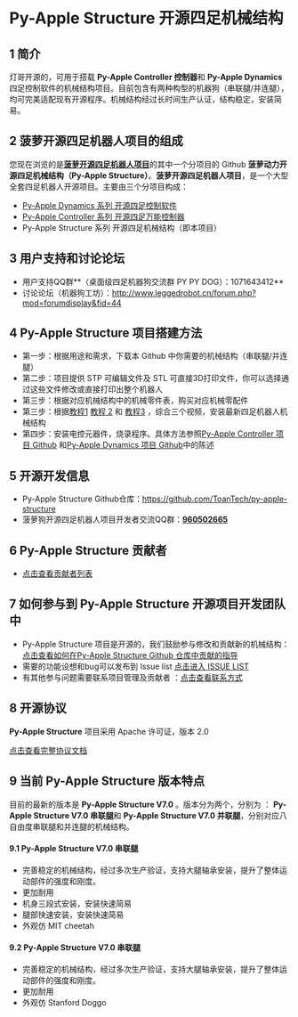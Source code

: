 # Py-Apple Structure 开源四足机械结构

## 1 简介

 灯哥开源的，可用于搭载 **Py-Apple Controller 控制器**和 **Py-Apple Dynamics** 四足控制软件的机械结构项目。目前包含有两种构型的机器狗（串联腿/并连腿），均可完美适配现有开源程序。机械结构经过长时间生产认证，结构稳定，安装简易。

## 2 **菠萝开源四足机器人项目的组成**

  您现在浏览的是[**菠萝开源四足机器人项目**](https://github.com/ToanTech/py-apple-quadruped-robot)的其中一个分项目的 Github **菠萝动力开源四足机械结构（Py-Apple Structure）**。**菠萝开源四足机器人项目**，是一个大型全套四足机器人开源项目。主要由三个分项目构成：

- [Py-Apple Dynamics 系列 开源四足控制软件](https://github.com/ToanTech/py-apple-dynamics)
- [Py-Apple Controller 系列 开源四足万能控制器](https://github.com/ToanTech/py-apple-controller)
- Py-Apple Structure 系列 开源四足机械结构（即本项目）

## 3 用户支持和讨论论坛

- 用户支持QQ群**（桌面级四足机器狗交流群 PY PY DOG）：1071643412**
- 讨论论坛（机器狗工坊）：http://www.leggedrobot.cn/forum.php?mod=forumdisplay&fid=44

## 4 Py-Apple Structure 项目搭建方法

- 第一步：根据用途和需求，下载本 Github 中你需要的机械结构（串联腿/并连腿）
- 第二步：项目提供 STP 可编辑文件及 STL 可直接3D打印文件，你可以选择通过这些文件修改或直接打印出整个机器人
- 第三步：根据对应机械结构中的机械零件表，购买对应机械零配件
- 第三步：根据[教程1](https://www.bilibili.com/video/BV1Sk4y1d7RH/) [教程 2](https://www.bilibili.com/video/BV1kf4y127yh/) 和 [教程3](https://www.bilibili.com/video/BV1Wz411e7SH/) ，综合三个视频，安装最新四足机器人机械结构
- 第四步：安装电控元器件，烧录程序。具体方法参照[Py-Apple Controller 项目 Github](https://github.com/ToanTech/py-apple-controller) 和[Py-Apple Dynamics 项目 Github](https://github.com/ToanTech/py-apple-dynamics)中的陈述

## 5 开源开发信息

- Py-Apple Structure Github仓库：https://github.com/ToanTech/py-apple-structure
- 菠萝狗开源四足机器人项目开发者交流QQ群：<u>**960502665**</u>

## 6 Py-Apple Structure  贡献者

- [点击查看贡献者列表](contributors_m.md)

## 7 如何参与到 Py-Apple Structure 开源项目开发团队中

-  Py-Apple Structure 项目是开源的，我们鼓励参与修改和贡献新的机械结构：[点击查看如何在Py-Apple Structure Github 仓库中贡献的指导](http://www.leggedrobot.cn/forum.php?mod=viewthread&tid=50&extra=page%3D1)
-  需要的功能设想和bug可以发布到 Issue list [点击进入 ISSUE LIST](https://github.com/ToanTech/py-apple-structure/issues)
-  有其他参与问题需要联系项目管理及贡献者 ：[点击查看联系方式](contributors_m.md)

## 8 开源协议

**Py-Apple Structure** 项目采用 Apache 许可证，版本 2.0

[点击查看完整协议文档](LICENSE)

## 9 当前 Py-Apple Structure 版本特点

  目前的最新的版本是 **Py-Apple Structure V7.0** 。版本分为两个，分别为 ： **Py-Apple Structure V7.0 串联腿**和 **Py-Apple Structure V7.0 并联腿**，分别对应八自由度串联腿和并连腿的机械结构。

#### 9.1 Py-Apple Structure V7.0 串联腿

- 完善稳定的机械结构，经过多次生产验证，支持大腿轴承安装，提升了整体运动部件的强度和刚度。
- 更加耐用
- 机身三段式安装，安装快速简易
- 腿部快速安装，安装快速简易
- 外观仿 MIT cheetah

#### 9.2 Py-Apple Structure V7.0 串联腿

- 完善稳定的机械结构，经过多次生产验证，支持大腿轴承安装，提升了整体运动部件的强度和刚度。
- 更加耐用
- 外观仿 Stanford Doggo